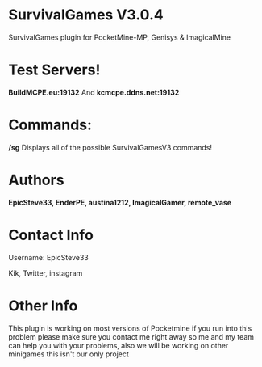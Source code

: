 # SurvivalGames  V3.0.4
SurvivalGames plugin for PocketMine-MP, Genisys & ImagicalMine

# Test Servers!
**BuildMCPE.eu:19132**
And
**kcmcpe.ddns.net:19132**

# Commands:

**/sg** Displays all of the possible SurvivalGamesV3 commands!

# Authors
**EpicSteve33, EnderPE, austina1212, ImagicalGamer, remote_vase**

# Contact Info

Username: EpicSteve33 

Kik, Twitter, instagram

# Other Info

This plugin is working on most versions of Pocketmine if you run into this problem please make sure you contact me right away so me and my team can help you with your problems, also we will be working on other minigames this isn't our only project
